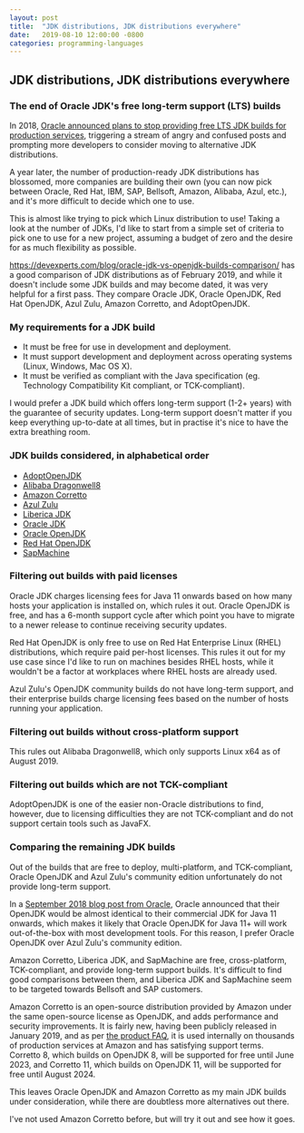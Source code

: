 ```yaml
---
layout: post
title:  "JDK distributions, JDK distributions everywhere"
date:   2019-08-10 12:00:00 -0800
categories: programming-languages
---
```

## JDK distributions, JDK distributions everywhere

### The end of Oracle JDK's free long-term support (LTS) builds

In 2018, [Oracle announced plans to stop providing free LTS JDK builds for production services](https://blog.joda.org/2018/09/do-not-fall-into-oracles-java-11-trap.html), triggering a stream of angry and confused posts and prompting more developers to consider moving to alternative JDK distributions.

A year later, the number of production-ready JDK distributions has blossomed, more companies are building their own (you can now pick between Oracle, Red Hat, IBM, SAP, Bellsoft, Amazon, Alibaba, Azul, etc.), and it's more difficult to decide which one to use.

This is almost like trying to pick which Linux distribution to use!  Taking a look at the number of JDKs, I'd like to start from a simple set of criteria to pick one to use for a new project, assuming a budget of zero and the desire for as much flexibility as possible.

https://devexperts.com/blog/oracle-jdk-vs-openjdk-builds-comparison/ has a good comparison of JDK distributions as of February 2019, and while it doesn't include some JDK builds and may become dated, it was very helpful for a first pass.  They compare Oracle JDK, Oracle OpenJDK, Red Hat OpenJDK, Azul Zulu, Amazon Corretto, and AdoptOpenJDK.

### My requirements for a JDK build

* It must be free for use in development and deployment.
* It must support development and deployment across operating systems (Linux, Windows, Mac OS X).
* It must be verified as compliant with the Java specification (eg. Technology Compatibility Kit compliant, or TCK-compliant).

I would prefer a JDK build which offers long-term support (1-2+ years) with the guarantee of security updates.  Long-term support doesn't matter if you keep everything up-to-date at all times, but in practise it's nice to have the extra breathing room.

### JDK builds considered, in alphabetical order

* [AdoptOpenJDK](https://adoptopenjdk.net/)
* [Alibaba Dragonwell8](https://github.com/alibaba/dragonwell8)
* [Amazon Corretto](https://aws.amazon.com/corretto/)
* [Azul Zulu](https://www.azul.com/downloads/zulu-community/)
* [Liberica JDK](https://bell-sw.com/pages/java-12.0.2/)
* [Oracle JDK](https://www.oracle.com/technetwork/java/javase/downloads/index.html)
* [Oracle OpenJDK](https://jdk.java.net/)
* [Red Hat OpenJDK](https://developers.redhat.com/products/openjdk/overview)
* [SapMachine](https://sap.github.io/SapMachine/)

### Filtering out builds with paid licenses

Oracle JDK charges licensing fees for Java 11 onwards based on how many hosts your application is installed on, which rules it out.  Oracle OpenJDK is free, and has a 6-month support cycle after which point you have to migrate to a newer release to continue receiving security updates.

Red Hat OpenJDK is only free to use on Red Hat Enterprise Linux (RHEL) distributions, which require paid per-host licenses.  This rules it out for my use case since I'd like to run on machines besides RHEL hosts, while it wouldn't be a factor at workplaces where RHEL hosts are already used.

Azul Zulu's OpenJDK community builds do not have long-term support, and their enterprise builds charge licensing fees based on the number of hosts running your application.

### Filtering out builds without cross-platform support

This rules out Alibaba Dragonwell8, which only supports Linux x64 as of August 2019.

### Filtering out builds which are not TCK-compliant

AdoptOpenJDK is one of the easier non-Oracle distributions to find, however, due to licensing difficulties they are not TCK-compliant and do not support certain tools such as JavaFX.

### Comparing the remaining JDK builds

Out of the builds that are free to deploy, multi-platform, and TCK-compliant, Oracle OpenJDK and Azul Zulu's community edition unfortunately do not provide long-term support.

In a [September 2018 blog post from Oracle](https://blogs.oracle.com/java-platform-group/oracle-jdk-releases-for-java-11-and-later), Oracle announced that their OpenJDK would be almost identical to their commercial JDK for Java 11 onwards, which makes it likely that Oracle OpenJDK for Java 11+ will work out-of-the-box with most development tools.  For this reason, I prefer Oracle OpenJDK over Azul Zulu's community edition.

Amazon Corretto, Liberica JDK, and SapMachine are free, cross-platform, TCK-compliant, and provide long-term support builds.  It's difficult to find good comparisons between them, and Liberica JDK and SapMachine seem to be targeted towards Bellsoft and SAP customers.

Amazon Corretto is an open-source distribution provided by Amazon under the same open-source license as OpenJDK, and adds performance and security improvements.  It is fairly new, having been publicly released in January 2019, and as per [the product FAQ](https://aws.amazon.com/corretto/faqs/), it is used internally on thousands of production services at Amazon and has satisfying support terms.  Corretto 8, which builds on OpenJDK 8, will be supported for free until June 2023, and Corretto 11, which builds on OpenJDK 11, will be supported for free until August 2024.

This leaves Oracle OpenJDK and Amazon Corretto as my main JDK builds under consideration, while there are doubtless more alternatives out there.

I've not used Amazon Corretto before, but will try it out and see how it goes.